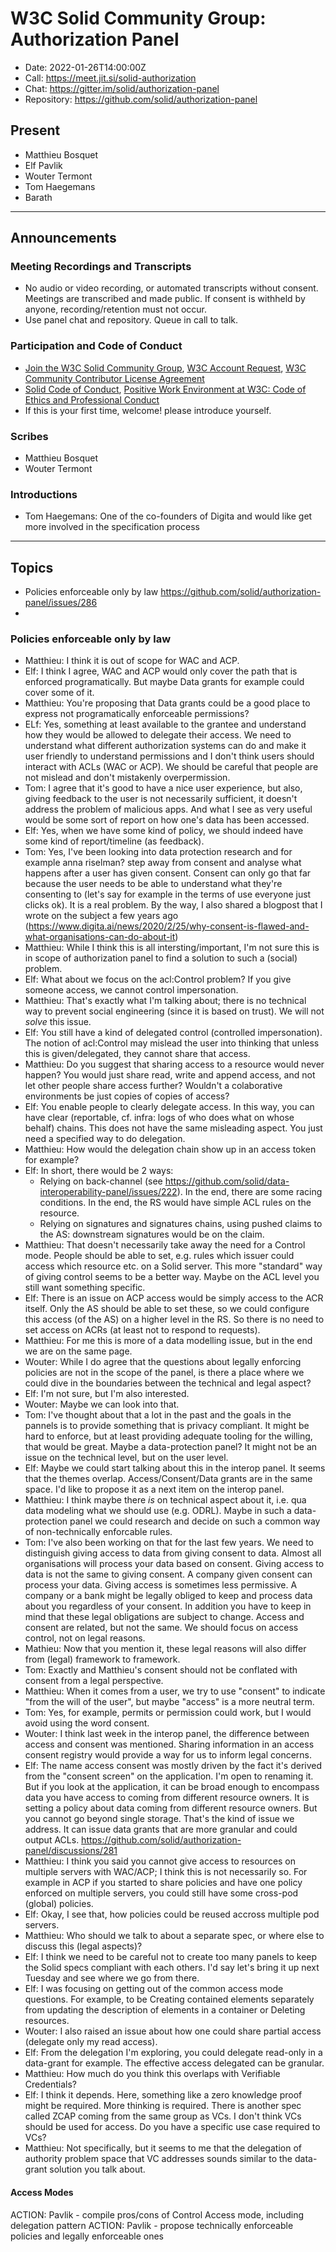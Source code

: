 # W3C Solid Community Group: Authorization Panel

* Date: 2022-01-26T14:00:00Z
* Call: https://meet.jit.si/solid-authorization
* Chat: https://gitter.im/solid/authorization-panel
* Repository: https://github.com/solid/authorization-panel


## Present
* Matthieu Bosquet
* Elf Pavlik
* Wouter Termont
* Tom Haegemans
* Barath

---

## Announcements

### Meeting Recordings and Transcripts
* No audio or video recording, or automated transcripts without consent. Meetings are transcribed and made public. If consent is withheld by anyone, recording/retention must not occur.
* Use panel chat and repository. Queue in call to talk.


### Participation and Code of Conduct
* [Join the W3C Solid Community Group](https://www.w3.org/community/solid/join), [W3C Account Request](http://www.w3.org/accounts/request), [W3C Community Contributor License Agreement](https://www.w3.org/community/about/agreements/cla/)
* [Solid Code of Conduct](https://github.com/solid/process/blob/master/code-of-conduct.md), [Positive Work Environment at W3C: Code of Ethics and Professional Conduct](https://www.w3.org/Consortium/cepc/)
* If this is your first time, welcome! please introduce yourself.


### Scribes
* Matthieu Bosquet
* Wouter Termont


### Introductions
* Tom Haegemans: One of the co-founders of Digita and would like get more involved in the specification process

---

## Topics

* Policies enforceable only by law https://github.com/solid/authorization-panel/issues/286
*

### Policies enforceable only by law

* Matthieu: I think it is out of scope for WAC and ACP.
* Elf: I think I agree, WAC and ACP would only cover the path that is enforced programatically. But maybe Data grants for example could cover some of it.
* Matthieu: You're proposing that Data grants could be a good place to express not programatically enforceable permissions?
* ELf: Yes, something at least available to the grantee and understand how they would be allowed to delegate their access. We need to understand what different authorization systems can do and make it user friendly to understand permissions and I don't think users should interact with ACLs (WAC or ACP). We should be careful that people are not mislead and don't mistakenly overpermission.
* Tom: I agree that it's good to have a nice user experience, but also, giving feedback to the user is not necessarily sufficient, it doesn't address the problem of malicious apps. And what I see as very useful would be some sort of report on how one's data has been accessed.
* Elf: Yes, when we have some kind of policy, we should indeed have some kind of report/timeline (as feedback).
* Tom: Yes, I've been looking into data protection research and for example anna riselman? step away from consent and analyse what happens after a user has given consent. Consent can only go that far because the user needs to be able to understand what they're consenting to (let's say for example in the terms of use everyone just clicks ok). It is a real problem. By the way, I also shared a blogpost that I wrote on the subject a few years ago (https://www.digita.ai/news/2020/2/25/why-consent-is-flawed-and-what-organisations-can-do-about-it)
* Matthieu: While I think this is all intersting/important, I'm not sure this is in scope of authorization panel to find a solution to such a (social) problem.
* Elf: What about we focus on the acl:Control problem? If you give someone access, we cannot control impersonation.
* Matthieu: That's exactly what I'm talking about; there is no technical way to prevent social engineering (since it is based on trust). We will not *solve* this issue.
* Elf: You still have a kind of delegated control (controlled impersonation). The notion of acl:Control may mislead the user into thinking that unless this is given/delegated, they cannot share that access.
* Matthieu: Do you suggest that sharing access to a resource would never happen? You would just share read, write and append access, and not let other people share access further? Wouldn't a colaborative environments be just copies of copies of access?
* Elf: You enable people to clearly delegate access. In this way, you can have clear (reportable, cf. infra: logs of who does what on whose behalf) chains. This does not have the same misleading aspect. You just need a specified way to do delegation.
* Matthieu: How would the delegation chain show up in an access token for example?
* Elf: In short, there would be 2 ways:
    * Relying on back-channel (see https://github.com/solid/data-interoperability-panel/issues/222). In the end, there are some racing conditions. In the end, the RS would have simple ACL rules on the resource.
    * Relying on signatures and signatures chains, using pushed claims to the AS: downstream signatures would be on the claim.
* Matthieu: That doesn't necessarily take away the need for a Control mode. People should be able to set, e.g. rules which issuer could access which resource etc. on a Solid server. This more "standard" way of giving control seems to be a better way. Maybe on the ACL level you still want something specific.
* Elf: There is an issue on ACP access would be simply access to the ACR itself. Only the AS should be able to set these, so we could configure this access (of the AS) on a higher level in the RS. So there is no need to set access on ACRs (at least not to respond to requests).
* Matthieu: For me this is more of a data modelling issue, but in the end we are on the same page.
* Wouter: While I do agree that the questions about legally enforcing policies are not in the scope of the panel, is there a place where we could dive in the boundaries between the technical and legal aspect?
* Elf: I'm not sure, but I'm also interested.
* Wouter: Maybe we can look into that.
* Tom: I've thought about that a lot in the past and the goals in the pannels is to provide something that is privacy compliant. It might be hard to enforce, but at least providing adequate tooling for the willing, that would be great. Maybe a data-protection panel? It might not be an issue on the technical level, but on the user level.
* Elf: Maybe we could start talking about this in the interop panel. It seems that the themes overlap. Access/Consent/Data grants are in the same space. I'd like to propose it as a next item on the interop panel.
* Matthieu: I think maybe there *is* on technical aspect about it, i.e. qua data modeling what we should use (e.g. ODRL). Maybe in such a data-protection panel we could research and decide on such a common way of non-technically enforcable rules.
* Tom: I've also been working on that for the last few years. We need to distinguish giving access to data from giving consent to data. Almost all organisations will process your data based on consent. Giving access to data is not the same to giving consent. A company given consent can process your data. Giving access is sometimes less permissive. A company or a bank might be legally obliged to keep and process data about you regardless of your consent. In addition you have to keep in mind that these legal obligations are subject to change. Access and consent are related, but not the same. We should focus on access control, not on legal reasons.
* Mathieu: Now that you mention it, these legal reasons will also differ from (legal) framework to framework.
* Tom: Exactly and Matthieu's consent should not be conflated with consent from a legal perspective.
* Matthieu: When it comes from a user, we try to use "consent" to indicate "from the will of the user", but maybe "access" is a more neutral term.
* Tom: Yes, for example, permits or permission could work, but I would avoid using the word consent.
* Wouter: I think last week in the interop panel, the difference between access and consent was mentioned. Sharing information in an access consent registry would provide a way for us to inform legal concerns.
* Elf: The name access consent was mostly driven by the fact it's derived from the "consent screen" on the application. I'm open to renaming it. But if you look at the application, it can be broad enough to encompass data you have access to coming from different resource owners. It is setting a policy about data coming from different resource owners. But you cannot go beyond single storage. That's the kind of issue we address. It can issue data grants that are more granular and could output ACLs. https://github.com/solid/authorization-panel/discussions/281
* Matthieu: I think you said you cannot give access to resources on multiple servers with WAC/ACP; I think this is not necessarily so. For example in ACP if you started to share policies and have one policy enforced on multiple servers, you could still have some cross-pod (global) policies.
* Elf: Okay, I see that, how policies could be reused accross multiple pod servers.
* Matthieu: Who should we talk to about a separate spec, or where else to discuss this (legal aspects)?
* Elf: I think we need to be careful not to create too many panels to keep the Solid specs compliant with each others. I'd say let's bring it up next Tuesday and see where we go from there.
* Elf: I was focusing on getting out of the common access mode questions. For example, to be Creating contained elements separately from updating the description of elements in a container or Deleting resources.
* Wouter: I also raised an issue about how one could share partial access (delegate only my read access).
* Elf: From the delegation I'm exploring, you could delegate read-only in a data-grant for example. The effective access delegated can be granular.
* Matthieu: How much do you think this overlaps with Verifiable Credentials?
* Elf: I think it depends. Here, something like a zero knowledge proof might be required. More thinking is required. There is another spec called ZCAP coming from the same group as VCs. I don't think VCs should be used for access. Do you have a specific use case required to VCs?
* Matthieu: Not specifically, but it seems to me that the delegation of authority problem space that VC addresses sounds similar to the data-grant solution you talk about.



#### Access Modes

ACTION: Pavlik - compile pros/cons of Control Access mode, including delegation pattern
ACTION: Pavlik - propose technically enforceable policies and legally enforceable ones

